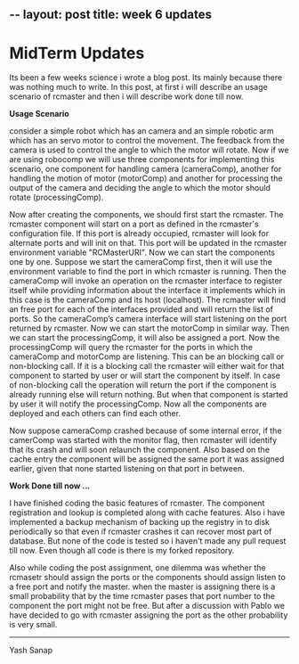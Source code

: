 --
layout: post
title: week 6 updates
---

MidTerm Updates
=======
Its been a few weeks science i wrote a blog post. Its mainly because there was nothing much to write. In this post, at first i will describe an usage scenario of rcmaster and then i will describe work done till now.  

__Usage Scenario__

consider a simple robot which has an camera and an simple robotic arm which has an servo motor to control the movement. The feedback from the camera is used to control the angle to which the motor will rotate. Now if we are using robocomp we will use three components for implementing this scenario, one component for handling camera (cameraComp), another for handling the motion of motor (motorComp) and another for processing the output of the camera and deciding the angle to  which the motor should rotate (processingComp).

Now after creating the components, we should first start the rcmaster. The rcmaster component will start on a port as defined in the rcmaster's configuration file. If this port is already occupied, rcmaster will look for alternate ports and will init on that. This port will be updated in the rcmaster environment variable "RCMasterURI". Now we can start the components one by one. Suppose we start the cameraComp first, then it will use the environment variable to find the port in which rcmaster is running. Then the cameraComp will invoke an operation on the rcmaster interface to register itself while providing information about the interface it implements which in this case is the cameraComp and its host (localhost). The rcmaster will find an free port for each of the interfaces provided and will return the list of ports. So the cameraComp’s camera interface will start listening on the port returned by rcmaster.  Now we can start the motorComp in similar way. Then we can start the processingComp, it will also be assigned a port. Now the processingComp will query the rcmaster for the ports in which the cameraComp and motorComp are listening. This can be an blocking call or non-blocking call. If it is a blocking call the rcmaster will either wait for that component to started by user or will start the component by itself. In case of non-blocking call the operation will return the port if the component is already running else will return nothing. But when that component is started by user it will notify the processingComp. Now all the components are deployed and each others can find each other.

Now suppose cameraComp crashed because of some internal error, if the camerComp was started with the monitor flag, then rcmaster will identify that its crash and will soon relaunch the component. Also based on the cache entry the component will be assigned the same port it was assigned earlier, given that none started listening on that port in between. 

__Work Done till now ...__

I have finished coding the basic features of rcmaster. The component registration and lookup is completed along with cache features. Also i have implemented a backup mechanism of backing up the registry in to disk periodically so that even if rcmaster crashes it can recover most part of database. But none of the code is tested so i haven't made any pull request till now. Even though all code is there is my forked repository.

Also while coding the post assignment, one dilemma was whether the rcmasetr should assign the ports or the components should assign listen to a free port and notify the master. when the master is assigning there is a small probability that by the time rcmaster pases that port number to the component the port might not be free. But after a discussion with Pablo we have decided to go with rcmaster assigning the port as the other probability is very small.

 ----------------
 
Yash Sanap
